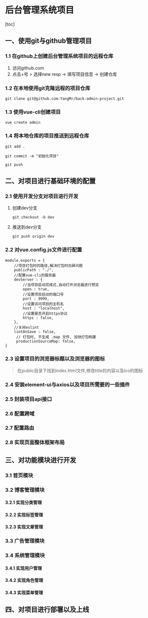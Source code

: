 # 后台管理系统项目

[toc]



## 一、使用git与github管理项目

### 1.1 在github上创建后台管理系统项目的远程仓库

1. 访问github.com
2. 点击+号 > 选择new resp -> 填写项目信息 -> 创建仓库

### 1.2 在本地使用git克隆远程的项目仓库

```
git clone git@github.com:YangMr/back-admin-project.git
```

### 1.3 使用vue-cli创建项目

```
vue create admin
```

### 1.4 将本地仓库的项目推送到远程仓库

```
git add .

git commit -m "初始化项目"

git push
```

## 二、对项目进行基础环境的配置

### 2.1 使用开发分支对项目进行开发

1. 创建dev分支

   ```
   git checkout -b dev
   ```

2. 推送到dev分支

   ```
   git push origin dev
   ```

### 2.2 对vue.config.js文件进行配置

```
module.exports = {
    //项目打包时的路径,解决打包时白屏问题
    publicPath : "./", 
    //配置vue-cli的服务器
    devServer : {
        //当项目启动完成式,自动打开浏览器进行预览
        open : true,
        //设置项目启动的端口号
        port : 9999,
        //设置访问项目的主机名
        host : "localhost",
        //设置是否开启https协议
        https : false,
    },
    //关闭eslint
    lintOnSave : false,
     // 打包时, 不生成 .map 文件, 加快打包构建
     productionSourceMap: false,
}
```



### 2.3 设置项目的浏览器标题以及浏览器的图标

> 在public目录下找到index.html文件,修改title的内容以及ico的图标

### 2.4 安装element-ui与axios以及项目所需要的一些插件

### 2.5 封装项目api接口

### 2.6 配置跨域

### 2.7 配置路由

### 2.8 实现页面整体框架布局

## 三、对功能模块进行开发

### 3.1 首页模块

### 3.2 博客管理模块

#### 3.2.1 实现分类管理

#### 3.2.2 实现标签管理

#### 3.2.3 实现文章管理

### 3.3 广告管理模块

### 3.4 系统管理模块

#### 3.4.1 实现用户管理

#### 3.4.2 实现角色管理

#### 3.4.3 实现菜单管理

## 四、对项目进行部署以及上线
